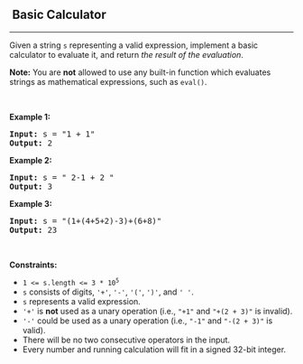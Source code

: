 <h2>  Basic Calculator</h2><hr><div><p>Given a string <code>s</code> representing a valid expression, implement a basic calculator to evaluate it, and return <em>the result of the evaluation</em>.</p>

<p><strong>Note:</strong> You are <strong>not</strong> allowed to use any built-in function which evaluates strings as mathematical expressions, such as <code>eval()</code>.</p>

<p>&nbsp;</p>
<p><strong class="example">Example 1:</strong></p>

<pre><strong>Input:</strong> s = "1 + 1"
<strong>Output:</strong> 2
</pre>

<p><strong class="example">Example 2:</strong></p>

<pre><strong>Input:</strong> s = " 2-1 + 2 "
<strong>Output:</strong> 3
</pre>

<p><strong class="example">Example 3:</strong></p>

<pre><strong>Input:</strong> s = "(1+(4+5+2)-3)+(6+8)"
<strong>Output:</strong> 23
</pre>

<p>&nbsp;</p>
<p><strong>Constraints:</strong></p>

<ul>
	<li><code>1 &lt;= s.length &lt;= 3 * 10<sup>5</sup></code></li>
	<li><code>s</code> consists of digits, <code>'+'</code>, <code>'-'</code>, <code>'('</code>, <code>')'</code>, and <code>' '</code>.</li>
	<li><code>s</code> represents a valid expression.</li>
	<li><code>'+'</code> is <strong>not</strong> used as a unary operation (i.e., <code>"+1"</code> and <code>"+(2 + 3)"</code> is invalid).</li>
	<li><code>'-'</code> could be used as a unary operation (i.e., <code>"-1"</code> and <code>"-(2 + 3)"</code> is valid).</li>
	<li>There will be no two consecutive operators in the input.</li>
	<li>Every number and running calculation will fit in a signed 32-bit integer.</li>
</ul>
</div>